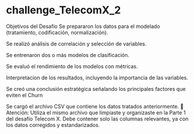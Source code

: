 # challenge_TelecomX_2

Objetivos del Desafío
Se prepararon los datos para el modelado (tratamiento, codificación, normalización).

Se realizó análisis de correlación y selección de variables.

Se entrenaron dos o más modelos de clasificación.

Se evaluó el rendimiento de los modelos con métricas.

Interpretacion de los resultados, incluyendo la importancia de las variables.

Se creó una conclusión estratégica señalando los principales factores que eviten el Churn

Se cargó el archivo CSV que contiene los datos tratados anteriormente. 📂 Atención: Utiliza el mismo archivo que limpiaste y organizaste en la Parte 1 del desafío Telecom X. Debe contener solo las columnas relevantes, ya con los datos corregidos y estandarizados.
